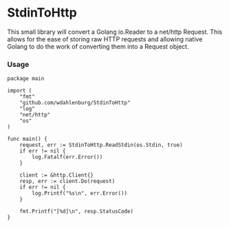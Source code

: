 # StdinToHttp

This small library will convert a Golang io.Reader to a net/http Request. This allows for the ease of storing raw HTTP requests and allowing native Golang to do the work of converting them into a Request object.

### Usage

```
package main

import (
	"fmt"
	"github.com/wdahlenburg/StdinToHttp"
	"log"
	"net/http"
	"os"
)

func main() {
	request, err := StdinToHttp.ReadStdin(os.Stdin, true)
	if err != nil {
		log.Fatalf(err.Error())
	}

	client := &http.Client{}
	resp, err := client.Do(request)
	if err != nil {
		log.Printf("%s\n", err.Error())
	}

	fmt.Printf("[%d]\n", resp.StatusCode)
}
```